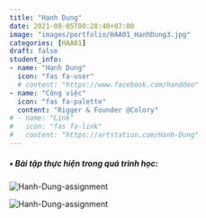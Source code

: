 ```yaml
---
title: "Hạnh Dung"
date: 2021-08-05T00:28:40+07:00
image: "images/portfolio/HAA01_HanhDung3.jpg"
categories: [HAA01]
draft: false
student_info:
- name: "Hạnh Dung"
  icon: "fas fa-user"
  # content: "https://www.facebook.com/handdeo"
- name: "Công việc"
  icon: "fas fa-palette"
  content: "Rigger & Founder @Colory"
# - name: "Link"
#   icon: "fas fa-link"
#   content: "https://artstation.com/Hanh-Dung"
---
```



##### • Bài tập thực hiện trong quá trình học:

![Hanh-Dung-assignment](/images/portfolio/HAA01_HanhDung1.jpg)

![Hanh-Dung-assignment](/images/portfolio/HAA01_HanhDung2.jpg)



<!-- ##### • Nhận xét sau khoá học: -->
